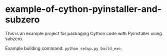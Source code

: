 example-of-cython-pyinstaller-and-subzero
=========================================

This is an example project for
packaging Cython code with PyInstaller using subzero.

Example building command: `python setup.py build_exe`.
